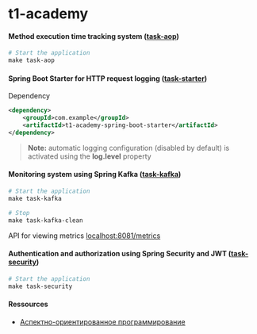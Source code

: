 # t1-academy

#### Method execution time tracking system ([task-aop](https://github.com/4-o-4/t1-academy/tree/main/task-aop))
```makefile
# Start the application
make task-aop
```

#### Spring Boot Starter for HTTP request logging ([task-starter](https://github.com/4-o-4/t1-academy/tree/main/task-starter))
Dependency
```xml
<dependency>
    <groupId>com.example</groupId>
    <artifactId>t1-academy-spring-boot-starter</artifactId>
</dependency>
```
> **Note:** automatic logging configuration (disabled by default) is activated using the **log.level** property

#### Monitoring system using Spring Kafka ([task-kafka](https://github.com/4-o-4/t1-academy/tree/main/task-kafka))
```makefile
# Start the application
make task-kafka

# Stop
make task-kafka-clean
```
API for viewing metrics [localhost:8081/metrics](http://localhost:8081/metrics)

####  Authentication and authorization using Spring Security and JWT ([task-security](https://github.com/4-o-4/t1-academy/tree/main/task-security))
```makefile
# Start the application
make task-security
```

#### Ressources
- [Аспектно-ориентированное программирование](http://www.k-press.ru/CS/2003/4/AOP2/AOP.asp)
